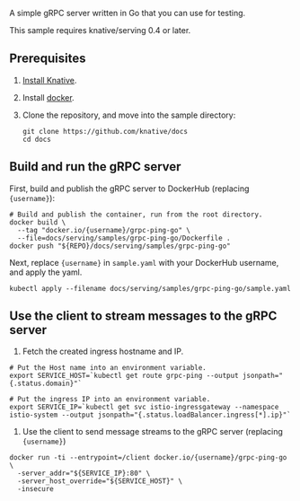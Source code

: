 A simple gRPC server written in Go that you can use for testing.

This sample requires knative/serving 0.4 or later.

## Prerequisites

1. [Install Knative](../../../install/README.md).

1. Install [docker](https://www.docker.com/).

1. Clone the repository, and move into the sample directory:

   ```shell
   git clone https://github.com/knative/docs 
   cd docs
   ```

## Build and run the gRPC server

First, build and publish the gRPC server to DockerHub (replacing `{username}`):

```shell
# Build and publish the container, run from the root directory.
docker build \
  --tag "docker.io/{username}/grpc-ping-go" \
  --file=docs/serving/samples/grpc-ping-go/Dockerfile .
docker push "${REPO}/docs/serving/samples/grpc-ping-go"
```

Next, replace `{username}` in `sample.yaml` with your DockerHub username, and
apply the yaml.

```shell
kubectl apply --filename docs/serving/samples/grpc-ping-go/sample.yaml
```

## Use the client to stream messages to the gRPC server

1. Fetch the created ingress hostname and IP.

```shell
# Put the Host name into an environment variable.
export SERVICE_HOST=`kubectl get route grpc-ping --output jsonpath="{.status.domain}"`

# Put the ingress IP into an environment variable.
export SERVICE_IP=`kubectl get svc istio-ingressgateway --namespace istio-system --output jsonpath="{.status.loadBalancer.ingress[*].ip}"`
```

1. Use the client to send message streams to the gRPC server (replacing
   `{username}`)

```shell
docker run -ti --entrypoint=/client docker.io/{username}/grpc-ping-go \
  -server_addr="${SERVICE_IP}:80" \
  -server_host_override="${SERVICE_HOST}" \
  -insecure
```
